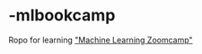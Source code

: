 # -mlbookcamp
Ropo for learning  ["Machine Learning Zoomcamp"](https://github.com/alexeygrigorev/mlbookcamp-code/tree/master/course-zoomcamp)
